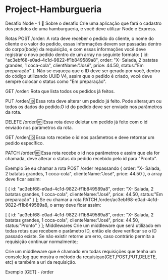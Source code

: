 <h1>Project-Hamburgueria</h1>

Desafio Node - 1
🚀 Sobre o desafio
Crie uma aplicação que fará o cadastro dos pedidos de uma hamburgueria, e você deve utilizar Node e Express.

Rotas
POST /order: A rota deve receber o pedido do cliente, o nome do cliente e o valor do pedido, essas informações devem ser passadas dentro do corpo(body) da requisição, e com essas informações você deve registrar o novo pedido dentro de um array no seguinte formato: { id: "ac3ebf68-e0ad-4c1d-9822-ff1b849589a8", order: "X- Salada, 2 batatas grandes, 1 coca-cola", clientName:"José", price: 44.50, status:"Em preparação" }. Não se esqueça que o ID deve ser gerado por você, dentro do código utilizando UUID V4, assim que o pedido é criado, você deve sempre colocar o status como "Em preparação".

GET /order: Rota que lista todos os pedidos já feitos.

PUT /order/:id: Essa rota deve alterar um pedido já feito. Pode alterar,um ou todos os dados do pedido.O id do pedido deve ser enviado nos parâmetros da rota.

DELETE /order/:id: Essa rota deve deletar um pedido já feito com o id enviado nos parâmetros da rota.

GET /order/:id: Essa rota recebe o id nos parâmetros e deve retornar um pedido específico.

PATCH /order/:id: Essa rota recebe o id nos parâmetros e assim que ela for chamada, deve alterar o status do pedido recebido pelo id para "Pronto".

Exemplo
Se eu chamar a rota POST /order repassando { order: "X- Salada, 2 batatas grandes, 1 coca-cola", clienteName:"José", price: 44.50 }, o array deve ficar assim:

[
  {
    id: "ac3ebf68-e0ad-4c1d-9822-ff1b849589a8",
    order: "X- Salada, 2 batatas grandes, 1 coca-cola",
    clienteName:"José", 
    price: 44.50,
    status:"Em preparação"
  }
];
Se eu chamar a rota PATCH /order/ac3ebf68-e0ad-4c1d-9822-ff1b849589a8, o array deve ficar assim:

[
  {
    id: "ac3ebf68-e0ad-4c1d-9822-ff1b849589a8",
    order: "X- Salada, 2 batatas grandes, 1 coca-cola",
    clienteName:"José", 
    price: 44.50,
    status:"Pronto"
  }
];
Middlewares
Crie um middleware que será utilizado em todas rotas que recebem o parâmetro ID, então ele deve verificar se o ID passado existe. Se não existir retorne um erro, caso contrário permita a requisição continuar normalmente;

Crie um middleware que é chamado em todas requisições que tenha um console.log que mostra o método da requisiçao(GET,POST,PUT,DELETE, etc) e também a url da requisição.

Exemplo
[GET] - /order
